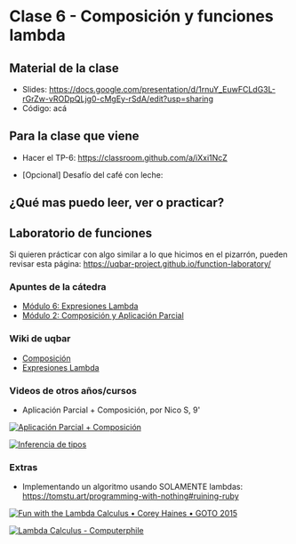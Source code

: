 # Clase 6 - Composición y funciones lambda

## Material de la clase

- Slides: https://docs.google.com/presentation/d/1rnuY_EuwFCLdG3L-rGrZw-vRODpQLjg0-cMgEy-rSdA/edit?usp=sharing
- Código: acá

## Para la clase que viene

- Hacer el TP-6: https://classroom.github.com/a/iXxi1NcZ

- [Opcional] Desafío del café con leche:


## ¿Qué mas puedo leer, ver o practicar?

## Laboratorio de funciones

Si quieren prácticar con algo similar a lo que hicimos en el pizarrón, pueden revisar esta página:
https://uqbar-project.github.io/function-laboratory/

### Apuntes de la cátedra

- [Módulo 6: Expresiones Lambda](https://docs.google.com/document/d/1LKVaZHuJqxf2FcOK17vZjxq0CTT4sohqSsfhWmhQ6ks/edit)
- [Módulo 2: Composición y Aplicación Parcial](https://docs.google.com/document/d/1n7TPE2qRpFSnj95lIZFD-q7Ko_DT9XZLH9_kEkNClrU/edit)

### Wiki de uqbar

- [Composición](https://wiki.uqbar.org/wiki/articles/composicion.html)
- [Expresiones Lambda](https://wiki.uqbar.org/wiki/articles/expresiones-lambda.html)

### Videos de otros años/cursos

- Aplicación Parcial + Composición, por Nico S, 9'

[![Aplicación Parcial + Composición](https://img.youtube.com/vi/LJGxkKKbUSg/0.jpg)](https://youtu.be/LJGxkKKbUSg "Aplicación Parcial + Composición")

[![Inferencia de tipos](https://img.youtube.com/vi/iWPWbPuEEQ0/0.jpg)](https://youtu.be/iWPWbPuEEQ0 "Inferencia de tipos")

### Extras

- Implementando un algoritmo usando SOLAMENTE lambdas: https://tomstu.art/programming-with-nothing#ruining-ruby

[![Fun with the Lambda Calculus • Corey Haines • GOTO 2015](https://img.youtube.com/vi/QPqoFCHpLF4/0.jpg)](https://youtu.be/QPqoFCHpLF4 "Fun with the Lambda Calculus • Corey Haines • GOTO 2015")

[![Lambda Calculus - Computerphile](https://img.youtube.com/vi/eis11j_iGMs/0.jpg)](https://youtu.be/eis11j_iGMs "Lambda Calculus - Computerphile")

